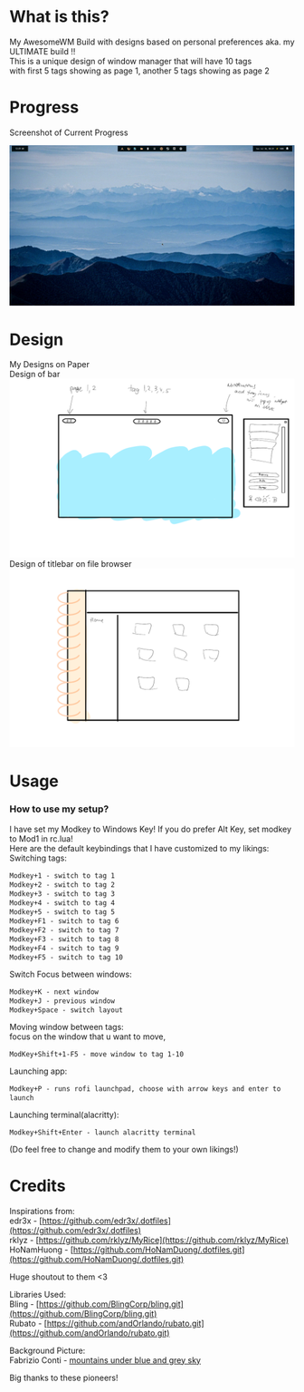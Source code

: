 # What is this?

My AwesomeWM Build with designs based on personal preferences aka. my ULTIMATE build !! <br/>
This is a unique design of window manager that will have 10 tags <br/>
with first 5 tags showing as page 1, another 5 tags showing as page 2

# Progress

Screenshot of Current Progress

![Current Progress](./.github/demo.gif)

# Design

My Designs on Paper <br/>
Design of bar
![Design of bar](./.github/design.png)
Design of titlebar on file browser
![Design of titlebar](./.github/booklet.png)

# Usage

### How to use my setup?<br />

I have set my Modkey to Windows Key! If you do prefer Alt Key, set modkey to Mod1 in rc.lua!<br />
Here are the default keybindings that I have customized to my likings:<br />
Switching tags:<br />

```
Modkey+1 - switch to tag 1
Modkey+2 - switch to tag 2
Modkey+3 - switch to tag 3
Modkey+4 - switch to tag 4
Modkey+5 - switch to tag 5
Modkey+F1 - switch to tag 6
Modkey+F2 - switch to tag 7
Modkey+F3 - switch to tag 8
Modkey+F4 - switch to tag 9
Modkey+F5 - switch to tag 10
```

Switch Focus between windows:<br />

```
Modkey+K - next window
Modkey+J - previous window
Modkey+Space - switch layout
```

Moving window between tags:<br />
focus on the window that u want to move,<br />

```
ModKey+Shift+1-F5 - move window to tag 1-10
```

Launching app:<br />

```
Modkey+P - runs rofi launchpad, choose with arrow keys and enter to launch
```

Launching terminal(alacritty):<br />

```
Modkey+Shift+Enter - launch alacritty terminal
```

(Do feel free to change and modify them to your own likings!)

# Credits

Inspirations from: <br/>
edr3x - [https://github.com/edr3x/.dotfiles](https://github.com/edr3x/.dotfiles) <br/>
rklyz - [https://github.com/rklyz/MyRice](https://github.com/rklyz/MyRice) <br/>
HoNamHuong - [https://github.com/HoNamDuong/.dotfiles.git](https://github.com/HoNamDuong/.dotfiles.git)

Huge shoutout to them <3

Libraries Used: <br/>
Bling - [https://github.com/BlingCorp/bling.git](https://github.com/BlingCorp/bling.git) <br/>
Rubato - [https://github.com/andOrlando/rubato.git](https://github.com/andOrlando/rubato.git) <br/>

Background Picture: <br/>
Fabrizio Conti - [mountains under blue and grey sky](https://unsplash.com/photos/_6LZtmrss08) <br/>

Big thanks to these pioneers!
